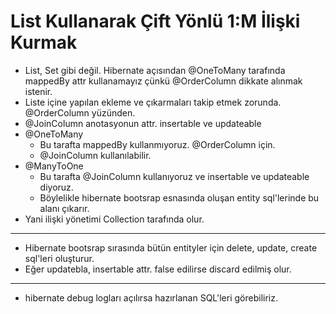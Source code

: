 # List Kullanarak Çift Yönlü 1:M İlişki Kurmak

- List, Set gibi değil. Hibernate açısından @OneToMany tarafında mappedBy attr kullanamayız çünkü @OrderColumn dikkate
  alınmak istenir.
- Liste içine yapılan ekleme ve çıkarmaları takip etmek zorunda. @OrderColumn yüzünden.
- @JoinColumn anotasyonun attr. insertable ve updateable
- @OneToMany
    - Bu tarafta mappedBy kullanmıyoruz. @OrderColumn için.
    - @JoinColumn kullanılabilir.
- @ManyToOne
    - Bu tarafta @JoinColumn kullanıyoruz ve insertable ve updateable diyoruz.
    - Böylelikle hibernate bootsrap esnasında oluşan entity sql'lerinde bu alanı çıkarır.
- Yani ilişki yönetimi Collection tarafında olur.

---

- Hibernate bootsrap sırasında bütün entityler için delete, update, create sql'leri oluşturur.
- Eğer updatebla, insertable attr. false edilirse discard edilmiş olur.

--- 

- hibernate debug logları açılırsa hazırlanan SQL'leri görebiliriz.